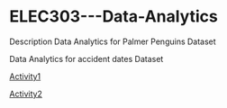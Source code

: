 # ELEC303---Data-Analytics

Description
Data Analytics for Palmer Penguins Dataset

Data Analytics for accident dates Dataset


[Activity1](https://github.com/ryyads/activity1_data_analytics/blob/main/activity1.ipynb)

[Activity2](https://github.com/ryyads/activity1_data_analytics/blob/main/activity2.ipynb)
